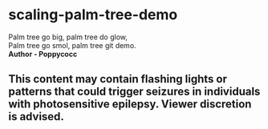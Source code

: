 # scaling-palm-tree-demo
Palm tree go big, palm tree do glow, <br>
Palm tree go smol, palm tree git demo. <br>
<b>Author - Poppycocc<b>

<h2><b><strong>This content may contain flashing lights or patterns that could trigger seizures in individuals with photosensitive epilepsy. Viewer discretion is advised.</strong></b></h2>
